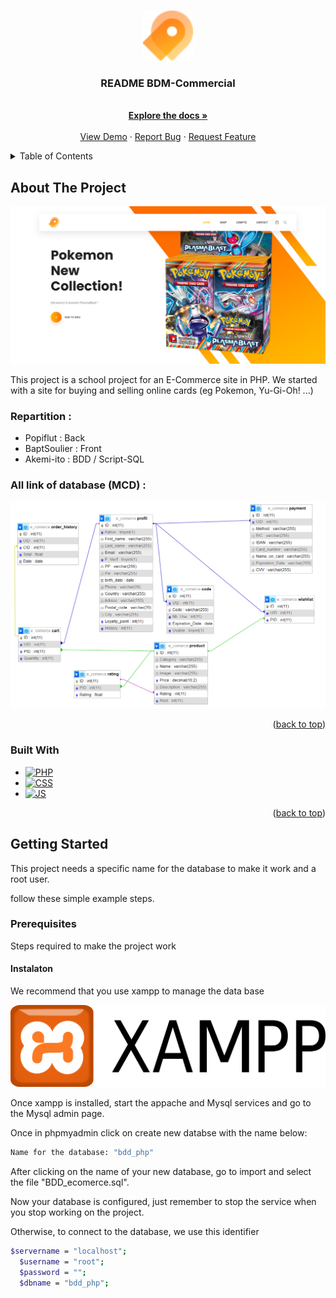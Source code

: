 <a name="readme-top"></a>

<!-- PROJECT LOGO -->
<br />
<div align="center">
  <a href="https://github.com/BaptSoulier/e-commerce-PHP/tree/master">
    <img src="img/fav.png" alt="Logo" width="80" height="80">
  </a>

  <h3 align="center">README BDM-Commercial</h3>

  <p align="center">
    <br />
    <a href="https://github.com/BaptSoulier/e-commerce-PHP/tree/master"><strong>Explore the docs »</strong></a>
    <br />
    <br />
    <a href="https://github.com/BaptSoulier/e-commerce-PHP/tree/master">View Demo</a>
    ·
    <a href="https://github.com/BaptSoulier/e-commerce-PHP/issues">Report Bug</a>
    ·
    <a href="https://github.com/BaptSoulier/e-commerce-PHP/issues">Request Feature</a>
  </p>
</div>



<!-- TABLE OF CONTENTS -->
<details>
  <summary>Table of Contents</summary>
  <ol>
    <li>
      <a href="#about-the-project">About The Project</a>
      <ul>
        <li><a href="#built-with">Built With</a></li>
	      <li><a href="#repartition">Repartition
      </ul>
    </li>
    <li>
      <a href="#getting-started">Getting Started</a>
      <ul>
        <li><a href="#prerequisites">Prerequisites</a></li>
      </ul>
    </li>
  </ol>
</details>



<!-- ABOUT THE PROJECT -->
## About The Project

[![Product Name Screen Shot][product-screenshot]](img/Home.png)

This project is a school project for an E-Commerce site in PHP. We started with a site for buying and selling online cards (eg Pokemon, Yu-Gi-Oh! ...)

### Repartition :
* Popiflut : Back
* BaptSoulier : Front
* Akemi-ito : BDD / Script-SQL



### All link of database (MCD) :


[![MCD][MCD]](img/MCD_BDD%20.png)



<p align="right">(<a href="#readme-top">back to top</a>)</p>



### Built With

* [![PHP][PHP.js]][PHP-url]
* [![CSS][CSS.js]][CSS-url]
* [![JS][JS.io]][JS-url]

<p align="right">(<a href="#readme-top">back to top</a>)</p>



<!-- GETTING STARTED -->
## Getting Started

This project needs a specific name for the database to make it work and a root user.

follow these simple example steps.

### Prerequisites

Steps required to make the project work

#### Instalaton 

We recommend that you use xampp to manage the data base 

[![xampp][xampp-img]][xampp-url]

Once xampp is installed, start the appache and Mysql services and go to the Mysql admin page.

Once in phpmyadmin click on create new databse with the name below:


  ```sh
  Name for the database: "bdd_php"
  ```

After clicking on the name of your new database, go to import and select the file "BDD_ecomerce.sql".

Now your database is configured, just remember to stop the service when you stop working on the project.

Otherwise, to connect to the database, we use this identifier


  ```sh
  $servername = "localhost";
	$username = "root";
	$password = "";
	$dbname = "bdd_php";
  ```
<!-- MARKDOWN LINKS & IMAGES -->
<!-- https://www.markdownguide.org/basic-syntax/#reference-style-links -->

[xampp-img]: img/xampp.png
[xampp-url]: https://www.apachefriends.org/fr/download.html

[contributors-shield]: https://github.com/BaptSoulier/e-commerce-PHP/graphs/contributors
[contributors-url]: https://github.com/BaptSoulier/e-commerce-PHP/graphs/contributors


[forks-shield]: https://img.shields.io/github/forks/othneildrew/Best-README-Template.svg?style=for-the-badge
[forks-url]: https://github.com/BaptSoulier/e-commerce-PHP/forks


[stars-shield]: https://img.shields.io/github/stars/othneildrew/Best-README-Template.svg?style=for-the-badge
[stars-url]: https://github.com/BaptSoulier/e-commerce-PHP/stargazers


[issues-shield]: https://img.shields.io/github/issues/othneildrew/Best-README-Template.svg?style=for-the-badge
[issues-url]: https://github.com/BaptSoulier/e-commerce-PHP/issues


[license-shield]: https://img.shields.io/github/license/othneildrew/Best-README-Template.svg?style=for-the-badge
[license-url]: https://github.com/othneildrew/Best-README-Template/blob/master/LICENSE.txt


[PHP.js]:https://img.shields.io/badge/PHP-777BB4?style=for-the-badge&logo=php&logoColor=white
[PHP-url]: https://www.php.net


[CSS.js]: https://img.shields.io/badge/CSS-239120?&style=for-the-badge&logo=css3&logoColor=white
[CSS-url]: https://www.w3.org/Style/CSS/


[JS.io]: https://img.shields.io/badge/JavaScript-F7DF1E?style=for-the-badge&logo=JavaScript&logoColor=white
[JS-url]: https://www.javascript.com

[product-screenshot]: img/Home.png
[MCD]: img/MCD_BDD%20.png
